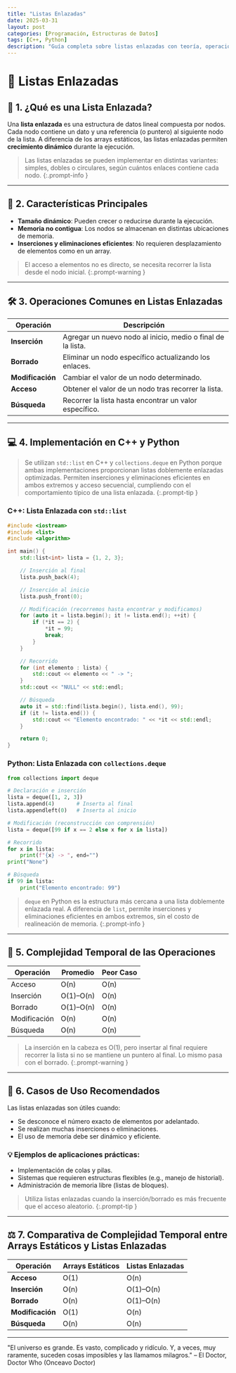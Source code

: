 ```yaml
---
title: "Listas Enlazadas"
date: 2025-03-31
layout: post
categories: [Programación, Estructuras de Datos]
tags: [C++, Python]
description: "Guía completa sobre listas enlazadas con teoría, operaciones básicas y ejemplos en C++ y Python."
---
```


# 🔗 Listas Enlazadas

## 📘 1. ¿Qué es una Lista Enlazada?

Una **lista enlazada** es una estructura de datos lineal compuesta por nodos. Cada nodo contiene un dato y una referencia (o puntero) al siguiente nodo de la lista. A diferencia de los arrays estáticos, las listas enlazadas permiten **crecimiento dinámico** durante la ejecución.

> Las listas enlazadas se pueden implementar en distintas variantes: simples, dobles o circulares, según cuántos enlaces contiene cada nodo.
{:.prompt-info }

---

## 🧩 2. Características Principales

- **Tamaño dinámico**: Pueden crecer o reducirse durante la ejecución.
- **Memoria no contigua**: Los nodos se almacenan en distintas ubicaciones de memoria.
- **Inserciones y eliminaciones eficientes**: No requieren desplazamiento de elementos como en un array.

> El acceso a elementos no es directo, se necesita recorrer la lista desde el nodo inicial.
{:.prompt-warning }

---

## 🛠️ 3. Operaciones Comunes en Listas Enlazadas

| **Operación**    | **Descripción**                                             |
| ---------------- | ----------------------------------------------------------- |
| **Inserción**    | Agregar un nuevo nodo al inicio, medio o final de la lista. |
| **Borrado**      | Eliminar un nodo específico actualizando los enlaces.       |
| **Modificación** | Cambiar el valor de un nodo determinado.                    |
| **Acceso**       | Obtener el valor de un nodo tras recorrer la lista.         |
| **Búsqueda**     | Recorrer la lista hasta encontrar un valor específico.      |

---

## 💻 4. Implementación en C++ y Python

> Se utilizan `std::list` en C++ y `collections.deque` en Python porque ambas implementaciones proporcionan listas doblemente enlazadas optimizadas. Permiten inserciones y eliminaciones eficientes en ambos extremos y acceso secuencial, cumpliendo con el comportamiento típico de una lista enlazada.
{:.prompt-tip }

### C++: Lista Enlazada con `std::list`

```cpp
#include <iostream>
#include <list>
#include <algorithm>

int main() {
    std::list<int> lista = {1, 2, 3};

    // Inserción al final
    lista.push_back(4);

    // Inserción al inicio
    lista.push_front(0);

    // Modificación (recorremos hasta encontrar y modificamos)
    for (auto it = lista.begin(); it != lista.end(); ++it) {
        if (*it == 2) {
            *it = 99;
            break;
        }
    }

    // Recorrido
    for (int elemento : lista) {
        std::cout << elemento << " -> ";
    }
    std::cout << "NULL" << std::endl;

    // Búsqueda
    auto it = std::find(lista.begin(), lista.end(), 99);
    if (it != lista.end()) {
        std::cout << "Elemento encontrado: " << *it << std::endl;
    }

    return 0;
}
```

### Python: Lista Enlazada con `collections.deque`

```python
from collections import deque

# Declaración e inserción
lista = deque([1, 2, 3])
lista.append(4)       # Inserta al final
lista.appendleft(0)   # Inserta al inicio

# Modificación (reconstrucción con comprensión)
lista = deque([99 if x == 2 else x for x in lista])

# Recorrido
for x in lista:
    print(f"{x} -> ", end="")
print("None")

# Búsqueda
if 99 in lista:
    print("Elemento encontrado: 99")
```

> `deque` en Python es la estructura más cercana a una lista doblemente enlazada real. A diferencia de `list`, permite inserciones y eliminaciones eficientes en ambos extremos, sin el costo de realineación de memoria.
{:.prompt-info }

---

## 🧮 5. Complejidad Temporal de las Operaciones

| **Operación** | **Promedio** | **Peor Caso** |
| ------------- | ------------ | ------------- |
| Acceso        | O(n)         | O(n)          |
| Inserción     | O(1)–O(n)    | O(n)          |
| Borrado       | O(1)–O(n)    | O(n)          |
| Modificación  | O(n)         | O(n)          |
| Búsqueda      | O(n)         | O(n)          |

> La inserción en la cabeza es O(1), pero insertar al final requiere recorrer la lista si no se mantiene un puntero al final. Lo mismo pasa con el borrado.
{:.prompt-warning }

---

## 🚀 6. Casos de Uso Recomendados

Las listas enlazadas son útiles cuando:

- Se desconoce el número exacto de elementos por adelantado.
- Se realizan muchas inserciones o eliminaciones.
- El uso de memoria debe ser dinámico y eficiente.

### 💡 Ejemplos de aplicaciones prácticas:

- Implementación de colas y pilas.
- Sistemas que requieren estructuras flexibles (e.g., manejo de historial).
- Administración de memoria libre (listas de bloques).

> Utiliza listas enlazadas cuando la inserción/borrado es más frecuente que el acceso aleatorio.
{:.prompt-tip }

---

## ⚖️ 7. Comparativa de Complejidad Temporal entre Arrays Estáticos y Listas Enlazadas

| **Operación**    | **Arrays Estáticos** | **Listas Enlazadas** |
| ---------------- | -------------------- | -------------------- |
| **Acceso**       | O(1)                 | O(n)                 |
| **Inserción**    | O(n)                 | O(1)–O(n)            |
| **Borrado**      | O(n)                 | O(1)–O(n)            |
| **Modificación** | O(1)                 | O(n)                 |
| **Búsqueda**     | O(n)                 | O(n)                 |

---

"El universo es grande. Es vasto, complicado y ridículo. Y, a veces, muy raramente, suceden cosas imposibles y las llamamos milagros." – El Doctor, Doctor Who (Onceavo Doctor)